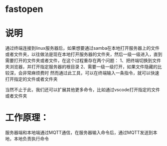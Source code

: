 # fastopen

# 说明
通过终端连接到linux服务器后，如果想要通过samba在本地打开服务器上的文件或者文件夹，以往做法是现在本地打开服务器的文件夹，然后一级一级进入，直到需要打开的文件夹或者文件，在这个过程重存在两个问题：
1、把终端切换到文件夹浏览器，并打开指定服务器的根目录
2、需要一级一级打开，如果文件隐藏的比较深，会非常麻烦费时
然而通过此工具，可以在终端输入一条指令，就可以快速打开指定的文件或者文件夹

当然不止于此，我们还可以扩展其他更多命令，比如通过vscode打开指定的文件或者文件夹

# 工作原理：
服务器端和本地端通过MQTT通信，在服务器输入命令后，通过MQTT发送到本地，本地负责执行命令
